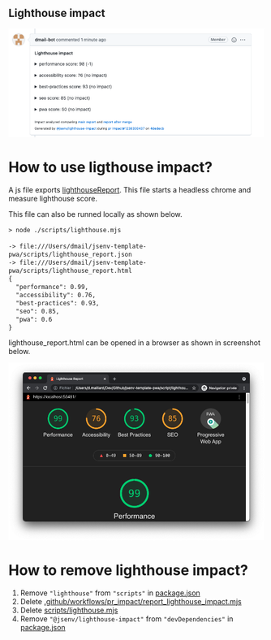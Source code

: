 ## Lighthouse impact

![stuff](./lighthouse_impact.png)

# How to use ligthouse impact?

A js file exports [lighthouseReport](../../scripts/lighthouse.mjs). This file starts a headless chrome and measure lighthouse score.

This file can also be runned locally as shown below.

```console
> node ./scripts/lighthouse.mjs

-> file:///Users/dmail/jsenv-template-pwa/scripts/lighthouse_report.json
-> file:///Users/dmail/jsenv-template-pwa/scripts/lighthouse_report.html
{
  "performance": 0.99,
  "accessibility": 0.76,
  "best-practices": 0.93,
  "seo": 0.85,
  "pwa": 0.6
}
```

lighthouse_report.html can be opened in a browser as shown in screenshot below.

![stuff](./lighthouse_report.png)

# How to remove lighthouse impact?

1. Remove `"lighthouse"` from `"scripts"` in [package.json](../../package.json#L26)
2. Delete [.github/workflows/pr_impact/report_lighthouse_impact.mjs](../../.github/workflows/pr_impact/report_lighthouse_impact.mjs)
3. Delete [scripts/lighthouse.mjs](../../scripts/lighthouse.mjs)
4. Remove `"@jsenv/lighthouse-impact"` from `"devDependencies"` in [package.json](../../package.json#L48)
